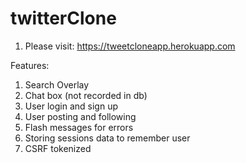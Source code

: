 # twitterClone

1. Please visit: https://tweetcloneapp.herokuapp.com

Features:

1. Search Overlay
2. Chat box (not recorded in db)
3. User login and sign up
4. User posting and following
5. Flash messages for errors
6. Storing sessions data to remember user
7. CSRF tokenized
